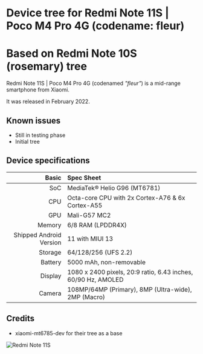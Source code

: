 # Device tree for Redmi Note 11S | Poco M4 Pro 4G (codename: fleur)
# Based on Redmi Note 10S (rosemary) tree

Redmi Note 11S | Poco M4 Pro 4G (codenamed _"fleur"_) is a mid-range smartphone from Xiaomi.

It was released in February 2022.

## Known issues
- Still in testing phase 
- Initial tree

## Device specifications

|                   Basic | Spec Sheet                                                         |
| ----------------------: | :----------------------------------------------------------------- |
|                     SoC | MediaTek® Helio G96 (MT6781)                                       |
|                     CPU | Octa-core CPU with 2x Cortex-A76 & 6x Cortex-A55                   |
|                     GPU | Mali-G57 MC2                                                       |
|                  Memory | 6/8 RAM (LPDDR4X)                                                  |
| Shipped Android Version | 11 with MIUI 13                                                    |
|                 Storage | 64/128/256 (UFS 2.2)                                               |
|                 Battery | 5000 mAh, non-removable                                            |
|                 Display | 1080 x 2400 pixels, 20:9 ratio, 6.43 inches, 60/90 Hz, AMOLED      |
|                  Camera | 108MP/64MP (Primary), 8MP (Ultra-wide), 2MP (Macro)                |

## Credits
- xiaomi-mt6785-dev for their tree as a base

![Redmi Note 11S](https://i01.appmifile.com/v1/MI_18455B3E4DA706226CF7535A58E875F0267/pms_1678377190.61589211!800x800!85.png)
